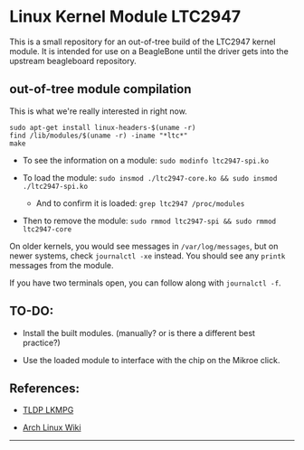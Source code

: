 Linux Kernel Module LTC2947
===========================

This is a small repository for an out-of-tree build of the LTC2947 kernel
module. It is intended for use on a BeagleBone until the driver gets into
the upstream beagleboard repository.

out-of-tree module compilation
------------------------------

This is what we're really interested in right now.

```shell
sudo apt-get install linux-headers-$(uname -r)
find /lib/modules/$(uname -r) -iname "*ltc*"
make
```

- To see the information on a module: `sudo modinfo ltc2947-spi.ko`

- To load the module: `sudo insmod ./ltc2947-core.ko && sudo insmod ./ltc2947-spi.ko`

  * And to confirm it is loaded: `grep ltc2947 /proc/modules`

- Then to remove the module: `sudo rmmod ltc2947-spi && sudo rmmod ltc2947-core`

On older kernels, you would see messages in `/var/log/messages`, but on newer
systems, check `journalctl -xe` instead. You should see any `printk` messages
from the module.

If you have two terminals open, you can follow along with `journalctl -f`.

TO-DO:
------

- Install the built modules. (manually? or is there a different best practice?)

- Use the loaded module to interface with the chip on the Mikroe click.

References:
-----------

- [TLDP LKMPG]

- [Arch Linux Wiki][ALW compile kernel module]

_____________
[TLDP LKMPG]: http://tldp.org/LDP/lkmpg/2.6/html/index.html
[ALW compile kernel module]: https://wiki.archlinux.org/index.php/Compile_kernel_module
